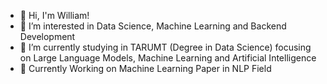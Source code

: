 - 👋 Hi, I'm William!
- 👀 I’m interested in Data Science, Machine Learning and Backend Development
- 🌱 I’m currently studying in TARUMT (Degree in Data Science) focusing on Large Language Models, Machine Learning and Artificial Intelligence 
- 💞️ Currently Working on Machine Learning Paper in NLP Field
  

